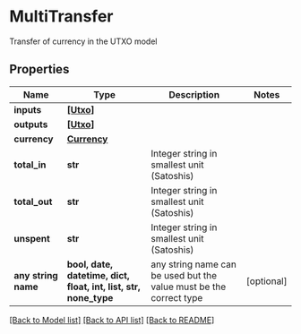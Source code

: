 # MultiTransfer

Transfer of currency in the UTXO model

## Properties
Name | Type | Description | Notes
------------ | ------------- | ------------- | -------------
**inputs** | [**[Utxo]**](Utxo.md) |  | 
**outputs** | [**[Utxo]**](Utxo.md) |  | 
**currency** | [**Currency**](Currency.md) |  | 
**total_in** | **str** | Integer string in smallest unit (Satoshis) | 
**total_out** | **str** | Integer string in smallest unit (Satoshis) | 
**unspent** | **str** | Integer string in smallest unit (Satoshis) | 
**any string name** | **bool, date, datetime, dict, float, int, list, str, none_type** | any string name can be used but the value must be the correct type | [optional]

[[Back to Model list]](../README.md#documentation-for-models) [[Back to API list]](../README.md#documentation-for-api-endpoints) [[Back to README]](../README.md)


